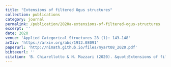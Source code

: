 ```yaml
---
title: "Extensions of filtered Ogus structures"
collection: publications
category: journal
permalink: /publication/2020a-extensions-of-filtered-ogus-structures
excerpt: ''
date: 2020
venue: 'Applied Categorical Structures 28 (1): 143–148'
arXiv: 'https://arxiv.org/abs/1912.08091'
paperurl: 'http://nimath.github.io/files/myart08_2020.pdf'
bibtexurl: ''
citation: 'B. Chiarellotto & N. Mazzari (2020). &quot;Extensions of filtered Ogus structures.&quot; <i>Applied Categorical Structures</i>, 28 (1), 143–148.'
---
```

